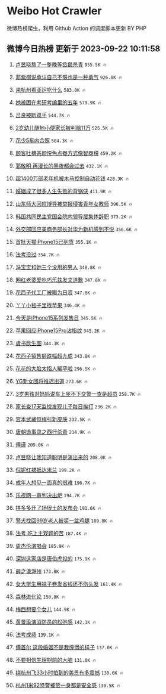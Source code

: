 # Weibo Hot Crawler 



微博热榜爬虫，利用 Github Action 的调度脚本更新 BY PHP 


## 微博今日热榜 更新于 2023-09-22 10:11:58 
1. [卢昱晓熬了一整晚等丞磊杀青](https://s.weibo.com/weibo?q=%23%E5%8D%A2%E6%98%B1%E6%99%93%E7%86%AC%E4%BA%86%E4%B8%80%E6%95%B4%E6%99%9A%E7%AD%89%E4%B8%9E%E7%A3%8A%E6%9D%80%E9%9D%92%23&t=31&band_rank=1&Refer=top) `955.5K 🔥` 

1. [邓紫棋说承认自己不够也是一种勇气](https://s.weibo.com/weibo?q=%23%E9%82%93%E7%B4%AB%E6%A3%8B%E8%AF%B4%E6%89%BF%E8%AE%A4%E8%87%AA%E5%B7%B1%E4%B8%8D%E5%A4%9F%E4%B9%9F%E6%98%AF%E4%B8%80%E7%A7%8D%E5%8B%87%E6%B0%94%23&t=31&band_rank=2&Refer=top) `926.0K 🔥` 

1. [来杭州看亚运吃什么](https://s.weibo.com/weibo?q=%23%E6%9D%A5%E6%9D%AD%E5%B7%9E%E7%9C%8B%E4%BA%9A%E8%BF%90%E5%90%83%E4%BB%80%E4%B9%88%23&t=31&band_rank=3&Refer=top) `583.0K 🔥` 

1. [她被困在考研考编里的五年](https://s.weibo.com/weibo?q=%23%E5%A5%B9%E8%A2%AB%E5%9B%B0%E5%9C%A8%E8%80%83%E7%A0%94%E8%80%83%E7%BC%96%E9%87%8C%E7%9A%84%E4%BA%94%E5%B9%B4%23&t=31&band_rank=4&Refer=top) `579.9K 🔥` 

1. [吕良被断双手](https://s.weibo.com/weibo?q=%23%E5%90%95%E8%89%AF%E8%A2%AB%E6%96%AD%E5%8F%8C%E6%89%8B%23&t=31&band_rank=5&Refer=top) `544.7K 🔥` 

1. [2岁幼儿随地小便家长被判赔11万](https://s.weibo.com/weibo?q=%232%E5%B2%81%E5%B9%BC%E5%84%BF%E9%9A%8F%E5%9C%B0%E5%B0%8F%E4%BE%BF%E5%AE%B6%E9%95%BF%E8%A2%AB%E5%88%A4%E8%B5%9411%E4%B8%87%23&t=31&band_rank=6&Refer=top) `525.5K 🔥` 

1. [花少5车内合照](https://s.weibo.com/weibo?q=%23%E8%8A%B1%E5%B0%915%E8%BD%A6%E5%86%85%E5%90%88%E7%85%A7%23&t=31&band_rank=7&Refer=top) `504.3K 🔥` 

1. [顾客吐槽茶颜悦色点餐方式像智商税](https://s.weibo.com/weibo?q=%23%E9%A1%BE%E5%AE%A2%E5%90%90%E6%A7%BD%E8%8C%B6%E9%A2%9C%E6%82%A6%E8%89%B2%E7%82%B9%E9%A4%90%E6%96%B9%E5%BC%8F%E5%83%8F%E6%99%BA%E5%95%86%E7%A8%8E%23&t=31&band_rank=8&Refer=top) `459.2K 🔥` 

1. [郭敬明 再漫长的黑夜都会过去](https://s.weibo.com/weibo?q=%E9%83%AD%E6%95%AC%E6%98%8E%20%E5%86%8D%E6%BC%AB%E9%95%BF%E7%9A%84%E9%BB%91%E5%A4%9C%E9%83%BD%E4%BC%9A%E8%BF%87%E5%8E%BB&t=31&band_rank=9&Refer=top) `432.1K 🔥` 

1. [超1400万部老年机被木马控制自动花钱](https://s.weibo.com/weibo?q=%23%E8%B6%851400%E4%B8%87%E9%83%A8%E8%80%81%E5%B9%B4%E6%9C%BA%E8%A2%AB%E6%9C%A8%E9%A9%AC%E6%8E%A7%E5%88%B6%E8%87%AA%E5%8A%A8%E8%8A%B1%E9%92%B1%23&t=31&band_rank=10&Refer=top) `420.3K 🔥` 

1. [婚姻成了很多人生失败的背锅侠](https://s.weibo.com/weibo?q=%E5%A9%9A%E5%A7%BB%E6%88%90%E4%BA%86%E5%BE%88%E5%A4%9A%E4%BA%BA%E7%94%9F%E5%A4%B1%E8%B4%A5%E7%9A%84%E8%83%8C%E9%94%85%E4%BE%A0&t=31&band_rank=11&Refer=top) `411.9K 🔥` 

1. [山东师大回应博导被举报侵害青年女教师](https://s.weibo.com/weibo?q=%23%E5%B1%B1%E4%B8%9C%E5%B8%88%E5%A4%A7%E5%9B%9E%E5%BA%94%E5%8D%9A%E5%AF%BC%E8%A2%AB%E4%B8%BE%E6%8A%A5%E4%BE%B5%E5%AE%B3%E9%9D%92%E5%B9%B4%E5%A5%B3%E6%95%99%E5%B8%88%23&t=31&band_rank=12&Refer=top) `396.5K 🔥` 

1. [韩国共同民主党国会院内领导层集体辞职](https://s.weibo.com/weibo?q=%23%E9%9F%A9%E5%9B%BD%E5%85%B1%E5%90%8C%E6%B0%91%E4%B8%BB%E5%85%9A%E5%9B%BD%E4%BC%9A%E9%99%A2%E5%86%85%E9%A2%86%E5%AF%BC%E5%B1%82%E9%9B%86%E4%BD%93%E8%BE%9E%E8%81%8C%23&t=31&band_rank=13&Refer=top) `373.2K 🔥` 

1. [外交部回应美商务部长对华为新机感到不悦](https://s.weibo.com/weibo?q=%23%E5%A4%96%E4%BA%A4%E9%83%A8%E5%9B%9E%E5%BA%94%E7%BE%8E%E5%95%86%E5%8A%A1%E9%83%A8%E9%95%BF%E5%AF%B9%E5%8D%8E%E4%B8%BA%E6%96%B0%E6%9C%BA%E6%84%9F%E5%88%B0%E4%B8%8D%E6%82%A6%23&t=31&band_rank=14&Refer=top) `356.6K 🔥` 

1. [首批天猫iPhone15已到货](https://s.weibo.com/weibo?q=%23%E9%A6%96%E6%89%B9%E5%A4%A9%E7%8C%ABiPhone15%E5%B7%B2%E5%88%B0%E8%B4%A7%23&t=31&band_rank=15&Refer=top) `355.1K 🔥` 

1. [法考没过](https://s.weibo.com/weibo?q=%E6%B3%95%E8%80%83%E6%B2%A1%E8%BF%87&t=31&band_rank=16&Refer=top) `354.7K 🔥` 

1. [冯宝宝和她三个没用的男人](https://s.weibo.com/weibo?q=%23%E5%86%AF%E5%AE%9D%E5%AE%9D%E5%92%8C%E5%A5%B9%E4%B8%89%E4%B8%AA%E6%B2%A1%E7%94%A8%E7%9A%84%E7%94%B7%E4%BA%BA%23&t=31&band_rank=17&Refer=top) `348.8K 🔥` 

1. [网红老婆爱吃巧乐兹发文道歉](https://s.weibo.com/weibo?q=%23%E7%BD%91%E7%BA%A2%E8%80%81%E5%A9%86%E7%88%B1%E5%90%83%E5%B7%A7%E4%B9%90%E5%85%B9%E5%8F%91%E6%96%87%E9%81%93%E6%AD%89%23&t=31&band_rank=18&Refer=top) `347.8K 🔥` 

1. [花西子代工厂被曝为日资](https://s.weibo.com/weibo?q=%23%E8%8A%B1%E8%A5%BF%E5%AD%90%E4%BB%A3%E5%B7%A5%E5%8E%82%E8%A2%AB%E6%9B%9D%E4%B8%BA%E6%97%A5%E8%B5%84%23&t=31&band_rank=19&Refer=top) `347.8K 🔥` 

1. [丫丫小毯子里找苹果](https://s.weibo.com/weibo?q=%23%E4%B8%AB%E4%B8%AB%E5%B0%8F%E6%AF%AF%E5%AD%90%E9%87%8C%E6%89%BE%E8%8B%B9%E6%9E%9C%23&t=31&band_rank=20&Refer=top) `346.4K 🔥` 

1. [今天是iPhone15系列发售日](https://s.weibo.com/weibo?q=%23%E4%BB%8A%E5%A4%A9%E6%98%AFiPhone15%E7%B3%BB%E5%88%97%E5%8F%91%E5%94%AE%E6%97%A5%23&t=31&band_rank=21&Refer=top) `345.5K 🔥` 

1. [苹果回应iPhone15Pro沾指纹](https://s.weibo.com/weibo?q=%23%E8%8B%B9%E6%9E%9C%E5%9B%9E%E5%BA%94iPhone15Pro%E6%B2%BE%E6%8C%87%E7%BA%B9%23&t=31&band_rank=22&Refer=top) `345.2K 🔥` 

1. [虞书欣生图](https://s.weibo.com/weibo?q=%E8%99%9E%E4%B9%A6%E6%AC%A3%E7%94%9F%E5%9B%BE&t=31&band_rank=23&Refer=top) `344.3K 🔥` 

1. [花西子销售额跌幅超九成](https://s.weibo.com/weibo?q=%23%E8%8A%B1%E8%A5%BF%E5%AD%90%E9%94%80%E5%94%AE%E9%A2%9D%E8%B7%8C%E5%B9%85%E8%B6%85%E4%B9%9D%E6%88%90%23&t=31&band_rank=24&Refer=top) `343.8K 🔥` 

1. [花花的大脸太招人稀罕啦](https://s.weibo.com/weibo?q=%E8%8A%B1%E8%8A%B1%E7%9A%84%E5%A4%A7%E8%84%B8%E5%A4%AA%E6%8B%9B%E4%BA%BA%E7%A8%80%E7%BD%95%E5%95%A6&t=31&band_rank=25&Refer=top) `296.5K 🔥` 

1. [YG新女团将推迟出道](https://s.weibo.com/weibo?q=%23YG%E6%96%B0%E5%A5%B3%E5%9B%A2%E5%B0%86%E6%8E%A8%E8%BF%9F%E5%87%BA%E9%81%93%23&t=31&band_rank=26&Refer=top) `273.6K 🔥` 

1. [3岁男孩对妈妈说车上坐不下交警一查是超员](https://s.weibo.com/weibo?q=%233%E5%B2%81%E7%94%B7%E5%AD%A9%E5%AF%B9%E5%A6%88%E5%A6%88%E8%AF%B4%E8%BD%A6%E4%B8%8A%E5%9D%90%E4%B8%8D%E4%B8%8B%E4%BA%A4%E8%AD%A6%E4%B8%80%E6%9F%A5%E6%98%AF%E8%B6%85%E5%91%98%23&t=31&band_rank=27&Refer=top) `258.7K 🔥` 

1. [家长查17天监控发现儿子每日挨打](https://s.weibo.com/weibo?q=%23%E5%AE%B6%E9%95%BF%E6%9F%A517%E5%A4%A9%E7%9B%91%E6%8E%A7%E5%8F%91%E7%8E%B0%E5%84%BF%E5%AD%90%E6%AF%8F%E6%97%A5%E6%8C%A8%E6%89%93%23&t=31&band_rank=28&Refer=top) `236.2K 🔥` 

1. [宫本武藏惊梅引新皮肤](https://s.weibo.com/weibo?q=%23%E5%AE%AB%E6%9C%AC%E6%AD%A6%E8%97%8F%E6%83%8A%E6%A2%85%E5%BC%95%E6%96%B0%E7%9A%AE%E8%82%A4%23&t=31&band_rank=29&Refer=top) `232.5K 🔥` 

1. [唐朝诡事录之西行杀青](https://s.weibo.com/weibo?q=%23%E5%94%90%E6%9C%9D%E8%AF%A1%E4%BA%8B%E5%BD%95%E4%B9%8B%E8%A5%BF%E8%A1%8C%E6%9D%80%E9%9D%92%23&t=31&band_rank=30&Refer=top) `214.9K 🔥` 

1. [傅谨](https://s.weibo.com/weibo?q=%E5%82%85%E8%B0%A8&t=31&band_rank=31&Refer=top) `209.0K 🔥` 

1. [卢昱晓让我知道聪明是演出来的](https://s.weibo.com/weibo?q=%23%E5%8D%A2%E6%98%B1%E6%99%93%E8%AE%A9%E6%88%91%E7%9F%A5%E9%81%93%E8%81%AA%E6%98%8E%E6%98%AF%E6%BC%94%E5%87%BA%E6%9D%A5%E7%9A%84%23&t=31&band_rank=32&Refer=top) `208.0K 🔥` 

1. [倪妮红裙抵达米兰](https://s.weibo.com/weibo?q=%23%E5%80%AA%E5%A6%AE%E7%BA%A2%E8%A3%99%E6%8A%B5%E8%BE%BE%E7%B1%B3%E5%85%B0%23&t=31&band_rank=33&Refer=top) `199.2K 🔥` 

1. [成年人想见一面真的很难](https://s.weibo.com/weibo?q=%E6%88%90%E5%B9%B4%E4%BA%BA%E6%83%B3%E8%A7%81%E4%B8%80%E9%9D%A2%E7%9C%9F%E7%9A%84%E5%BE%88%E9%9A%BE&t=31&band_rank=34&Refer=top) `196.7K 🔥` 

1. [乐视网一审判决出炉](https://s.weibo.com/weibo?q=%23%E4%B9%90%E8%A7%86%E7%BD%91%E4%B8%80%E5%AE%A1%E5%88%A4%E5%86%B3%E5%87%BA%E7%82%89%23&t=31&band_rank=35&Refer=top) `194.7K 🔥` 

1. [拼多多开了场很土的发布会](https://s.weibo.com/weibo?q=%23%E6%8B%BC%E5%A4%9A%E5%A4%9A%E5%BC%80%E4%BA%86%E5%9C%BA%E5%BE%88%E5%9C%9F%E7%9A%84%E5%8F%91%E5%B8%83%E4%BC%9A%23&t=31&band_rank=36&Refer=top) `191.6K 🔥` 

1. [警犬找回99岁老人被奖一盆鸡腿](https://s.weibo.com/weibo?q=%23%E8%AD%A6%E7%8A%AC%E6%89%BE%E5%9B%9E99%E5%B2%81%E8%80%81%E4%BA%BA%E8%A2%AB%E5%A5%96%E4%B8%80%E7%9B%86%E9%B8%A1%E8%85%BF%23&t=31&band_rank=37&Refer=top) `189.8K 🔥` 

1. [法考 吃上主观题的苦](https://s.weibo.com/weibo?q=%E6%B3%95%E8%80%83%20%E5%90%83%E4%B8%8A%E4%B8%BB%E8%A7%82%E9%A2%98%E7%9A%84%E8%8B%A6&t=31&band_rank=38&Refer=top) `187.4K 🔥` 

1. [周杰伦演唱会](https://s.weibo.com/weibo?q=%E5%91%A8%E6%9D%B0%E4%BC%A6%E6%BC%94%E5%94%B1%E4%BC%9A&t=31&band_rank=39&Refer=top) `185.9K 🔥` 

1. [深圳这家店是唐伯虎投的](https://s.weibo.com/weibo?q=%23%E6%B7%B1%E5%9C%B3%E8%BF%99%E5%AE%B6%E5%BA%97%E6%98%AF%E5%94%90%E4%BC%AF%E8%99%8E%E6%8A%95%E7%9A%84%23&t=31&band_rank=40&Refer=top) `175.9K 🔥` 

1. [薛之谦滁州](https://s.weibo.com/weibo?q=%E8%96%9B%E4%B9%8B%E8%B0%A6%E6%BB%81%E5%B7%9E&t=31&band_rank=41&Refer=top) `173.8K 🔥` 

1. [女大学生用袜子卷发省钱还不伤头发](https://s.weibo.com/weibo?q=%23%E5%A5%B3%E5%A4%A7%E5%AD%A6%E7%94%9F%E7%94%A8%E8%A2%9C%E5%AD%90%E5%8D%B7%E5%8F%91%E7%9C%81%E9%92%B1%E8%BF%98%E4%B8%8D%E4%BC%A4%E5%A4%B4%E5%8F%91%23&t=31&band_rank=42&Refer=top) `161.4K 🔥` 

1. [森林进化论](https://s.weibo.com/weibo?q=%E6%A3%AE%E6%9E%97%E8%BF%9B%E5%8C%96%E8%AE%BA&t=31&band_rank=43&Refer=top) `150.8K 🔥` 

1. [梅西想要个女儿](https://s.weibo.com/weibo?q=%23%E6%A2%85%E8%A5%BF%E6%83%B3%E8%A6%81%E4%B8%AA%E5%A5%B3%E5%84%BF%23&t=31&band_rank=44&Refer=top) `144.9K 🔥` 

1. [黄景瑜演消防员的松弛感](https://s.weibo.com/weibo?q=%E9%BB%84%E6%99%AF%E7%91%9C%E6%BC%94%E6%B6%88%E9%98%B2%E5%91%98%E7%9A%84%E6%9D%BE%E5%BC%9B%E6%84%9F&t=31&band_rank=45&Refer=top) `142.1K 🔥` 

1. [法考成绩](https://s.weibo.com/weibo?q=%E6%B3%95%E8%80%83%E6%88%90%E7%BB%A9&t=31&band_rank=46&Refer=top) `139.1K 🔥` 

1. [傅首尔 这段婚姻不是我憧憬的样子](https://s.weibo.com/weibo?q=%E5%82%85%E9%A6%96%E5%B0%94%20%E8%BF%99%E6%AE%B5%E5%A9%9A%E5%A7%BB%E4%B8%8D%E6%98%AF%E6%88%91%E6%86%A7%E6%86%AC%E7%9A%84%E6%A0%B7%E5%AD%90&t=31&band_rank=47&Refer=top) `137.0K 🔥` 

1. [不要相信生理期前的大脑](https://s.weibo.com/weibo?q=%23%E4%B8%8D%E8%A6%81%E7%9B%B8%E4%BF%A1%E7%94%9F%E7%90%86%E6%9C%9F%E5%89%8D%E7%9A%84%E5%A4%A7%E8%84%91%23&t=31&band_rank=48&Refer=top) `131.0K 🔥` 

1. [绕杭州飞33小时拍到的美景有多震撼](https://s.weibo.com/weibo?q=%23%E7%BB%95%E6%9D%AD%E5%B7%9E%E9%A3%9E33%E5%B0%8F%E6%97%B6%E6%8B%8D%E5%88%B0%E7%9A%84%E7%BE%8E%E6%99%AF%E6%9C%89%E5%A4%9A%E9%9C%87%E6%92%BC%23&t=31&band_rank=49&Refer=top) `130.6K 🔥` 

1. [杭州1米92特警被赞一身都是安全感](https://s.weibo.com/weibo?q=%23%E6%9D%AD%E5%B7%9E1%E7%B1%B392%E7%89%B9%E8%AD%A6%E8%A2%AB%E8%B5%9E%E4%B8%80%E8%BA%AB%E9%83%BD%E6%98%AF%E5%AE%89%E5%85%A8%E6%84%9F%23&t=31&band_rank=50&Refer=top) `130.5K 🔥` 

